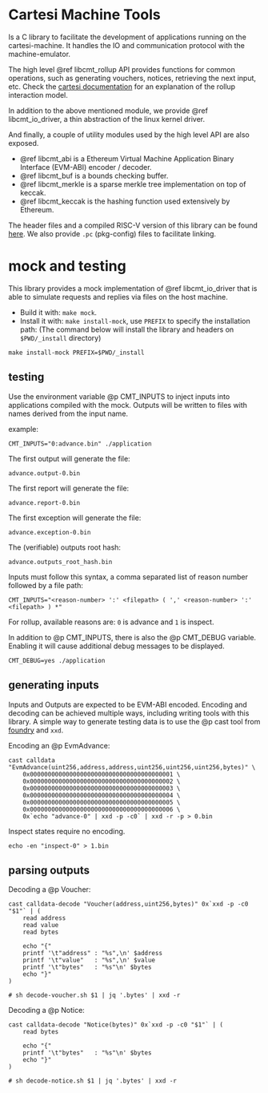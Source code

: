 # Cartesi Machine Tools

Is a C library to facilitate the development of applications running on the cartesi-machine.
It handles the IO and communication protocol with the machine-emulator.

The high level @ref libcmt\_rollup API provides functions for common operations, such as generating vouchers, notices, retrieving the next input, etc.
Check the [cartesi documentation](https://docs.cartesi.io/) for an explanation of the rollup interaction model.

In addition to the above mentioned module, we provide @ref libcmt\_io\_driver, a thin abstraction of the linux kernel driver.

And finally, a couple of utility modules used by the high level API are also exposed.
- @ref libcmt\_abi is a Ethereum Virtual Machine Application Binary Interface (EVM-ABI) encoder / decoder.
- @ref libcmt\_buf is a bounds checking buffer.
- @ref libcmt\_merkle is a sparse merkle tree implementation on top of keccak.
- @ref libcmt\_keccak is the hashing function used extensively by Ethereum.

The header files and a compiled RISC-V version of this library can be found [here](https://github.com/cartesi/machine-guest-tools/).
We also provide `.pc` (pkg-config) files to facilitate linking.

# mock and testing

This library provides a mock implementation of @ref libcmt\_io\_driver that is
able to simulate requests and replies via files on the host machine.

- Build it with: `make mock`.
- Install it with: `make install-mock`, use `PREFIX` to specify the installation path:
    (The command below will install the library and headers on `$PWD/_install` directory)
```
make install-mock PREFIX=$PWD/_install
```

## testing

Use the environment variable @p CMT\_INPUTS to inject inputs into applications compiled with the mock.
Outputs will be written to files with names derived from the input name.

example:
```
CMT_INPUTS="0:advance.bin" ./application
```

The first output will generate the file:
```
advance.output-0.bin
```

The first report will generate the file:
```
advance.report-0.bin
```

The first exception will generate the file:
```
advance.exception-0.bin
```

The (verifiable) outputs root hash:
```
advance.outputs_root_hash.bin
```

Inputs must follow this syntax, a comma separated list of reason number followed by a file path:
```
CMT_INPUTS="<reason-number> ':' <filepath> ( ',' <reason-number> ':' <filepath> ) *"
```

For rollup, available reasons are: `0` is advance and `1` is inspect.

In addition to @p CMT\_INPUTS, there is also the @p CMT\_DEBUG variable.
Enabling it will cause additional debug messages to be displayed.

```
CMT_DEBUG=yes ./application
```

## generating inputs

Inputs and Outputs are expected to be EVM-ABI encoded. Encoding and decoding
can be achieved multiple ways, including writing tools with this library. A
simple way to generate testing data is to use the @p cast tool from
[foundry](http://book.getfoundry.sh/reference/cast/cast.html) and `xxd`.

Encoding an @p EvmAdvance:
```
cast calldata "EvmAdvance(uint256,address,address,uint256,uint256,uint256,bytes)" \
	0x0000000000000000000000000000000000000001 \
	0x0000000000000000000000000000000000000002 \
	0x0000000000000000000000000000000000000003 \
	0x0000000000000000000000000000000000000004 \
	0x0000000000000000000000000000000000000005 \
	0x0000000000000000000000000000000000000006 \
	0x`echo "advance-0" | xxd -p -c0` | xxd -r -p > 0.bin
```

Inspect states require no encoding.
```
echo -en "inspect-0" > 1.bin
```

## parsing outputs

Decoding a @p Voucher:
```
cast calldata-decode "Voucher(address,uint256,bytes)" 0x`xxd -p -c0 "$1"` | (
    read address
    read value
    read bytes

    echo "{"
    printf '\t"address" : "%s",\n' $address
    printf '\t"value"   : "%s",\n' $value
    printf '\t"bytes"   : "%s"\n' $bytes
    echo "}"
)

# sh decode-voucher.sh $1 | jq '.bytes' | xxd -r
```

Decoding a @p Notice:
```
cast calldata-decode "Notice(bytes)" 0x`xxd -p -c0 "$1"` | (
    read bytes

    echo "{"
    printf '\t"bytes"   : "%s"\n' $bytes
    echo "}"
)

# sh decode-notice.sh $1 | jq '.bytes' | xxd -r
```
